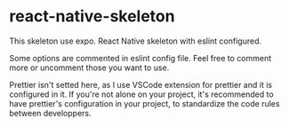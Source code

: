 # react-native-skeleton

This skeleton use expo.
React Native skeleton with eslint configured.

Some options are commented in eslint config file. Feel free to comment more or uncomment those you want to use.

Prettier isn't setted here, as I use VSCode extension for prettier and it is configured in it.
If you're not alone on your project, it's recommended to have prettier's configuration in your project, to standardize the code rules between developpers.
